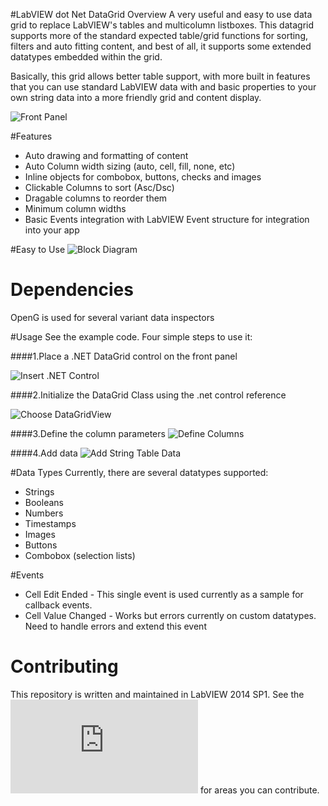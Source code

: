 #LabVIEW dot Net DataGrid Overview
A very useful and easy to use data grid to replace LabVIEW's tables and multicolumn listboxes.  This datagrid supports more of the standard expected table/grid functions for sorting, filters and auto fitting content, and best of all, it supports some extended datatypes embedded within the grid.

Basically, this grid allows better table support, with more built in features that you can use standard LabVIEW data with and basic properties to your own string data into a more friendly grid and content display.

![Front Panel](https://raw.githubusercontent.com/unipsycho/LabVIEWdotNetDataGrid/v0.1/documentation/img/Frontpanel.png)

#Features
* Auto drawing and formatting of content
* Auto Column width sizing (auto, cell, fill, none, etc)
* Inline objects for combobox, buttons, checks and images
* Clickable Columns to sort (Asc/Dsc)
* Dragable columns to reorder them
* Minimum column widths
* Basic Events integration with LabVIEW Event structure for integration into your app

#Easy to Use
![Block Diagram](https://raw.githubusercontent.com/unipsycho/LabVIEWdotNetDataGrid/v0.1/documentation/img/BlockDiagram.jpg)

# Dependencies
OpenG is used for several variant data inspectors

#Usage
See the example code. Four simple steps to use it:

####1.Place a .NET DataGrid control on the front panel

![Insert .NET Control](https://github.com/unipsycho/LabVIEWdotNetDataGrid/blob/v0.1/documentation/img/Insert%20.NET%20Control.jpg)

####2.Initialize the DataGrid Class using the .net control reference

![Choose DataGridView](https://github.com/unipsycho/LabVIEWdotNetDataGrid/blob/v0.1/documentation/img/Select%20DataGridView.jpg)

####3.Define the column parameters
![Define Columns](https://raw.githubusercontent.com/unipsycho/LabVIEWdotNetDataGrid/v0.1/documentation/img/defineColumns.PNG)

####4.Add data
![Add String Table Data](https://raw.githubusercontent.com/unipsycho/LabVIEWdotNetDataGrid/v0.1/documentation/img/StringData.png)

#Data Types
Currently, there are several datatypes supported:
* Strings
* Booleans
* Numbers
* Timestamps
* Images
* Buttons
* Combobox (selection lists)

#Events
* Cell Edit Ended - This single event is used currently as a sample for callback events.
* Cell Value Changed - Works but errors currently on custom datatypes. Need to handle errors and extend this event

# Contributing

This repository is written and maintained in LabVIEW 2014 SP1.
See the ![Todo.rm](https://github.com/unipsycho/LabVIEWdotNetDataGrid/blob/v0.1/todo.md) for areas you can contribute.
